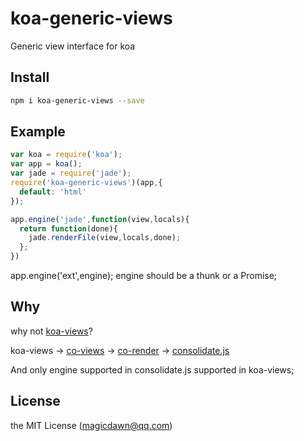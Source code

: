 # koa-generic-views
Generic view interface for koa

## Install
```sh
npm i koa-generic-views --save
```

## Example
```js
var koa = require('koa');
var app = koa();
var jade = require('jade');
require('koa-generic-views')(app,{
  default: 'html'
});

app.engine('jade',function(view,locals){
  return function(done){
    jade.renderFile(view,locals,done);
  };
})
```

app.engine('ext',engine);
engine should be a thunk or a Promise;

## Why
why not [koa-views](https://github.com/queckezz/koa-views)?

koa-views -> [co-views](https://github.com/tj/co-views) -> [co-render](https://github.com/tj/co-render)
-> [consolidate.js](https://github.com/tj/consolidate.js)

And only engine supported in consolidate.js supported in koa-views;

## License
the MIT License (magicdawn@qq.com)